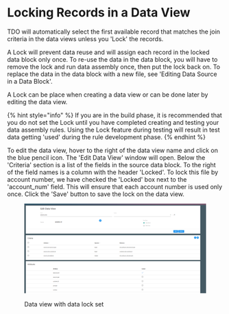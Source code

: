 # Locking Records in a Data View

TDO will automatically select the first available record that matches the join criteria in the data views unless you 'Lock' the records.

A Lock will prevent data reuse and will assign each record in the locked data block only once.  To re-use the data in the data block, you will have to remove the lock and run data assembly once, then put the lock back on.  To replace the data in the data block with a new file, see 'Editing Data Source in a Data Block'.

A Lock can be place when creating a data view or can be done later by editing the data view. &#x20;

{% hint style="info" %}
If you are in the build phase, it is recommended that you do not set the Lock until you have completed creating and testing your data assembly rules.  Using the Lock feature during testing will result in test data getting 'used' during the rule development phase.
{% endhint %}

To edit the data view, hover to the right of the data view name and click on the blue pencil icon.  The 'Edit Data View' window will open.  Below the 'Criteria' section is a list of the fields in the source data block.  To the right of the field names is a column with the header 'Locked'.  To lock this file by account number, we have checked the 'Locked' box next to the 'account\_num' field.  This will ensure that each account number is used only once.  Click the 'Save' button to save the lock on the data view.

<figure><img src="../../../../../.gitbook/assets/image (24).png" alt=""><figcaption><p>Data view with data lock set</p></figcaption></figure>
